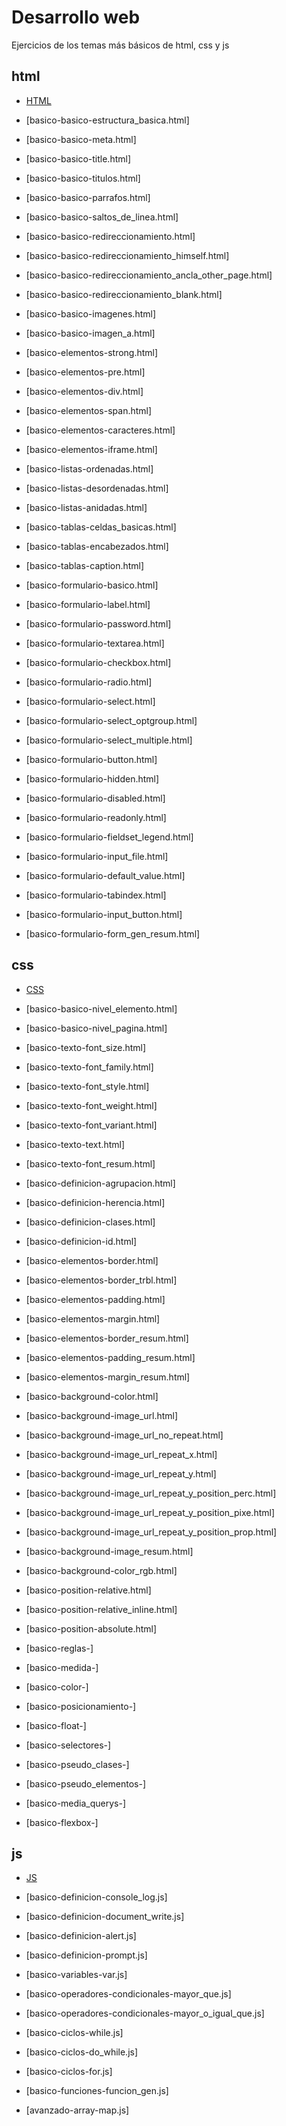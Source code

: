# Desarrollo web
Ejercicios de los temas más básicos de html, css y js




## html
* [HTML](https://github.com/hvcesar/mis_practicas_web/blob/master/README.md)

* [basico-basico-estructura_basica.html]
* [basico-basico-meta.html]
* [basico-basico-title.html]
* [basico-basico-titulos.html]
* [basico-basico-parrafos.html]
* [basico-basico-saltos_de_linea.html]
* [basico-basico-redireccionamiento.html]
* [basico-basico-redireccionamiento_himself.html]
* [basico-basico-redireccionamiento_ancla_other_page.html]
* [basico-basico-redireccionamiento_blank.html]
* [basico-basico-imagenes.html]
* [basico-basico-imagen_a.html]

* [basico-elementos-strong.html]
* [basico-elementos-pre.html]
* [basico-elementos-div.html]
* [basico-elementos-span.html]
* [basico-elementos-caracteres.html]
* [basico-elementos-iframe.html]

* [basico-listas-ordenadas.html]
* [basico-listas-desordenadas.html]
* [basico-listas-anidadas.html]

* [basico-tablas-celdas_basicas.html]
* [basico-tablas-encabezados.html]
* [basico-tablas-caption.html]

* [basico-formulario-basico.html]
* [basico-formulario-label.html]
* [basico-formulario-password.html]
* [basico-formulario-textarea.html]
* [basico-formulario-checkbox.html]
* [basico-formulario-radio.html]
* [basico-formulario-select.html]
* [basico-formulario-select_optgroup.html]
* [basico-formulario-select_multiple.html]
* [basico-formulario-button.html]
* [basico-formulario-hidden.html]
* [basico-formulario-disabled.html]
* [basico-formulario-readonly.html]
* [basico-formulario-fieldset_legend.html]
* [basico-formulario-input_file.html]
* [basico-formulario-default_value.html]
* [basico-formulario-tabindex.html]
* [basico-formulario-input_button.html]
* [basico-formulario-form_gen_resum.html]




## css
* [CSS](https://github.com/hvcesar/mis_practicas_web/blob/master/README.md)
* [basico-basico-nivel_elemento.html]
* [basico-basico-nivel_pagina.html]

* [basico-texto-font_size.html]
* [basico-texto-font_family.html]
* [basico-texto-font_style.html]
* [basico-texto-font_weight.html]
* [basico-texto-font_variant.html]
* [basico-texto-text.html]
* [basico-texto-font_resum.html]

* [basico-definicion-agrupacion.html]
* [basico-definicion-herencia.html]
* [basico-definicion-clases.html]
* [basico-definicion-id.html]

* [basico-elementos-border.html]
* [basico-elementos-border_trbl.html]
* [basico-elementos-padding.html]
* [basico-elementos-margin.html]
* [basico-elementos-border_resum.html]
* [basico-elementos-padding_resum.html]
* [basico-elementos-margin_resum.html]

* [basico-background-color.html]
* [basico-background-image_url.html]
* [basico-background-image_url_no_repeat.html]
* [basico-background-image_url_repeat_x.html]
* [basico-background-image_url_repeat_y.html]
* [basico-background-image_url_repeat_y_position_perc.html]
* [basico-background-image_url_repeat_y_position_pixe.html]
* [basico-background-image_url_repeat_y_position_prop.html]
* [basico-background-image_resum.html]
* [basico-background-color_rgb.html]

* [basico-position-relative.html]
* [basico-position-relative_inline.html]
* [basico-position-absolute.html]

* [basico-reglas-]
* [basico-medida-]
* [basico-color-]
* [basico-posicionamiento-]
* [basico-float-]
* [basico-selectores-]
* [basico-pseudo_clases-]
* [basico-pseudo_elementos-]
* [basico-media_querys-]
* [basico-flexbox-]




## js
* [JS](https://github.com/hvcesar/mis_practicas_web/blob/master/README.md)
* [basico-definicion-console_log.js]
* [basico-definicion-document_write.js]
* [basico-definicion-alert.js]
* [basico-definicion-prompt.js]

* [basico-variables-var.js]

* [basico-operadores-condicionales-mayor_que.js]
* [basico-operadores-condicionales-mayor_o_igual_que.js]

* [basico-ciclos-while.js]
* [basico-ciclos-do_while.js]
* [basico-ciclos-for.js]

* [basico-funciones-funcion_gen.js]

* [avanzado-array-map.js]
